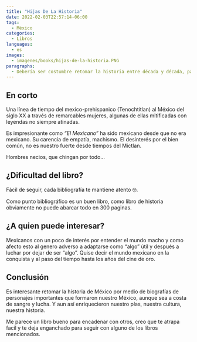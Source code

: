 ```yaml
---
title: "Hijas De La Historia"
date: 2022-02-03T22:57:14-06:00
tags:
  - México
categories:
  - Libros
languages:
  - es
images:
  - imagenes/books/hijas-de-la-historia.PNG
paragraphs:
  - Debería ser costumbre retomar la historia entre década y década, para revisitar nuestro México desde diversas y evolucionadas perspectivas.
---
```

## En corto

Una línea de tiempo del mexico-prehispanico (Tenochtitlan) al México del siglo XX a través de remarcables mujeres, algunas de ellas mitificadas con leyendas no siempre atinadas.

Es impresionante como *“El Mexicano”* ha sido mexicano desde que no era mexicano. Su carencia de empatía, machismo. El desinterés por el bien común, no es nuestro fuerte desde tiempos del Mictlan.

Hombres necios, que chingan por todo...

## ¿Dificultad del libro?

Fácil de seguir, cada bibliografía te mantiene atento 🤓.

Como punto bibliográfico es un buen libro, como libro de historia obviamente no puede abarcar todo en 300 paginas.

## ¿A quien puede interesar?

Mexicanos con un poco de interés por entender el mundo macho y como afecto esto al genero adverso a adaptarse como “algo” útil y después a luchar por dejar de ser “algo”. Quise decir el mundo mexicano en la conquista y al paso del tiempo hasta los años del cine de oro.

## Conclusión

Es interesante retomar la historia de México por medio de biografías de personajes importantes que formaron nuestro México, aunque sea a costa de sangre y lucha. Y aun así enriquecieron nuestro pías, nuestra cultura, nuestra historia.

Me parece un libro bueno para encadenar con otros, creo que te atrapa facil y te deja enganchado para seguir con alguno de los libros mencionados.
